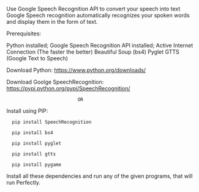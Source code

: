 
Use Google Speech Recognition API to convert your speech into text
Google Speech recognition automatically recognizes your spoken words and display them in the form of text.

Prerequisites:
  
  Python installed; 
  Google Speech Recognition API installed; 
  Active Internet Connection (The faster the better)
  Beautiful Soup (bs4)
  Pyglet
  GTTS (Google Text to Speech)


Download Python:
  https://www.python.org/downloads/
  
Download Goolge SpeechRecognition:
  https://pypi.python.org/pypi/SpeechRecognition/
  
                              OR
Install using PIP:

      pip install SpeechRecognition
  
      pip install bs4
  
      pip install pyglet
  
      pip install gtts
  
      pip install pygame
 
 Install all these dependencies and run any of the given programs, that will run Perfectly.
 
